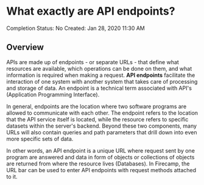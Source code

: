 # What exactly are API endpoints?

Completion Status: No
Created: Jan 28, 2020 11:30 AM

## Overview

APIs are made up of endpoints - or separate URLs - that define what resources are available, which operations can be done on them, and what information is required when making a request. **API endpoints** facilitate the interaction of one system with another system that takes care of processing and storage of data. An endpoint is a technical term associated with API's (Application Programming Interface).

In general, endpoints are the location where two software programs are allowed to communicate with each other. The endpoint refers to the location that the API service itself is located, while the resource refers to specific datasets within the server's backend. Beyond these two components, many URLs will also contain queries and path parameters that drill down into even more specific sets of data.

In other words, an API endpoint is a unique URL where request sent by one program are answered and data in form of objects or collections of objects are returned from where the resource lives (Databases). In Firecamp, the URL bar can be used to enter API endpoints with request methods attached to it.
